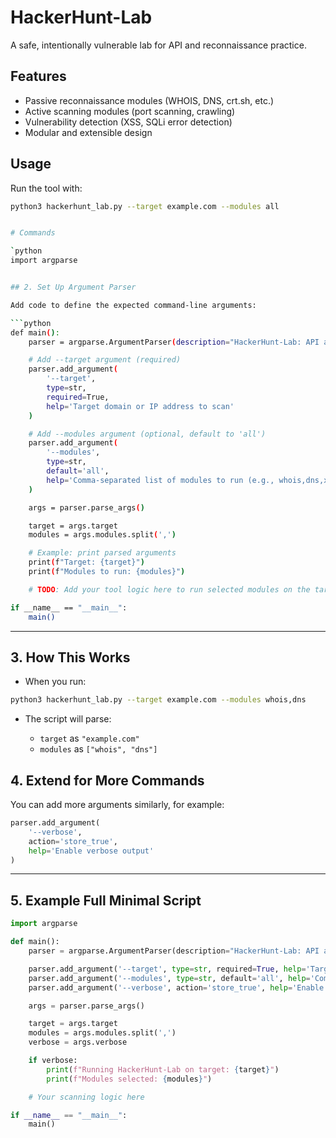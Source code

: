 # HackerHunt-Lab

A safe, intentionally vulnerable lab for API and reconnaissance practice.

## Features

- Passive reconnaissance modules (WHOIS, DNS, crt.sh, etc.)
- Active scanning modules (port scanning, crawling)
- Vulnerability detection (XSS, SQLi error detection)
- Modular and extensible design

## Usage

Run the tool with:

```bash
python3 hackerhunt_lab.py --target example.com --modules all


# Commands 

`python
import argparse


## 2. Set Up Argument Parser

Add code to define the expected command-line arguments:

```python
def main():
    parser = argparse.ArgumentParser(description="HackerHunt-Lab: API and reconnaissance tool")

    # Add --target argument (required)
    parser.add_argument(
        '--target',
        type=str,
        required=True,
        help='Target domain or IP address to scan'
    )

    # Add --modules argument (optional, default to 'all')
    parser.add_argument(
        '--modules',
        type=str,
        default='all',
        help='Comma-separated list of modules to run (e.g., whois,dns,xss) or "all"'
    )

    args = parser.parse_args()

    target = args.target
    modules = args.modules.split(',')

    # Example: print parsed arguments
    print(f"Target: {target}")
    print(f"Modules to run: {modules}")

    # TODO: Add your tool logic here to run selected modules on the target

if __name__ == "__main__":
    main()
```

---

## 3. How This Works

- When you run:

```bash
python3 hackerhunt_lab.py --target example.com --modules whois,dns
```

- The script will parse:

  - `target` as `"example.com"`
  - `modules` as `["whois", "dns"]`



## 4. Extend for More Commands

You can add more arguments similarly, for example:

```python
parser.add_argument(
    '--verbose',
    action='store_true',
    help='Enable verbose output'
)
```

---

## 5. Example Full Minimal Script

```python
import argparse

def main():
    parser = argparse.ArgumentParser(description="HackerHunt-Lab: API and reconnaissance tool")

    parser.add_argument('--target', type=str, required=True, help='Target domain or IP address to scan')
    parser.add_argument('--modules', type=str, default='all', help='Comma-separated list of modules to run (e.g., whois,dns,xss) or "all"')
    parser.add_argument('--verbose', action='store_true', help='Enable verbose output')

    args = parser.parse_args()

    target = args.target
    modules = args.modules.split(',')
    verbose = args.verbose

    if verbose:
        print(f"Running HackerHunt-Lab on target: {target}")
        print(f"Modules selected: {modules}")

    # Your scanning logic here

if __name__ == "__main__":
    main()
```



